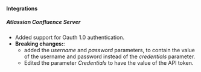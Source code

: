 
#### Integrations
##### Atlassian Confluence Server
- Added support for Oauth 1.0 authentication.
- **Breaking changes:**:
  - added the  *username* and *password* parameters, to contain the value of the username and password instead of the *credentials* parameter.
  - Edited the parameter *Credentials* to have the value of the API token.